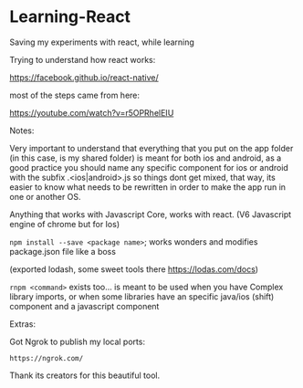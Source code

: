 # Learning-React

Saving my experiments with react, while learning

Trying to understand how react works:

https://facebook.github.io/react-native/

most of the steps came from here:

https://youtube.com/watch?v=r5OPRhelEIU




Notes:

Very important to understand that everything that you put on the app folder (in this case, is my shared folder) is meant for both ios and android, as a good practice you should name any specific component for ios or android with the subfix <name>.<ios|android>.js so things dont get mixed, that way, its easier to know what needs to be rewritten in order to make the app run in one or another OS.


Anything that works with Javascript Core, works with react. (V6 Javascript engine of chrome but for Ios)

`npm install --save <package name>`; works wonders and modifies package.json file like a boss

(exported lodash, some sweet tools there https://lodas.com/docs)

`rnpm <command>` exists too... is meant to be used when you have Complex library imports, or when some libraries have an specific java/ios (shift) component and a javascript component


Extras:

Got Ngrok to publish my local ports:

    https://ngrok.com/

Thank its creators for this beautiful tool.






